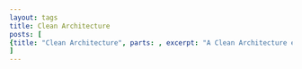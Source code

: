 ```yaml
---
layout: tags
title: Clean Architecture
posts: [
{title: "Clean Architecture", parts: , excerpt: "A Clean Architecture é uma das arquiteturas mais faladas em desenvolvimento de software. Vamos entender o que é e como aplicá-la.", url: /2025/08/clean-architecture}
]
---
```

